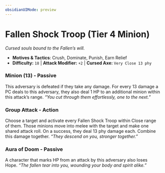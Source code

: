 ```yaml
---
obsidianUIMode: preview
---
```

# Fallen Shock Troop (Tier 4 Minion)

*Cursed souls bound to the Fallen’s will.*

- **Motives & Tactics**: Crush, Dominate, Punish, Earn Relief
- **Difficulty:** `18` | **Attack Modifier:** `+2` | **Cursed Axe:** `Very Close 13 phy`


### Minion (13) - Passive

This adversary is defeated if they take any damage. For every 13 damage a PC deals to this adversary, they also deal 1 HP to an additional minion within this attack’s range. *“You cut through them effortlessly, one to the next.”*

### Group Attack - Action

Choose a target and activate every Fallen Shock Troop within Close range of them. Those minions move into melee with the target and make one shared attack roll. On a success, they deal 13 phy damage each. Combine this damage together. *“They descend on you, stronger together.”*

### Aura of Doom - Passive

A character that marks HP from an attack by this adversary also loses Hope. *“The fallen tear into you, wounding your body and spirit alike.”*